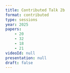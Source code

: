 ```yaml
---
title: Contributed Talk 2b
format: contributed
type: sessions
year: 2025
papers:
    - 20
    - 32
    - 18
    - 21
videoId: null
presentation: null
draft: false
---
```

